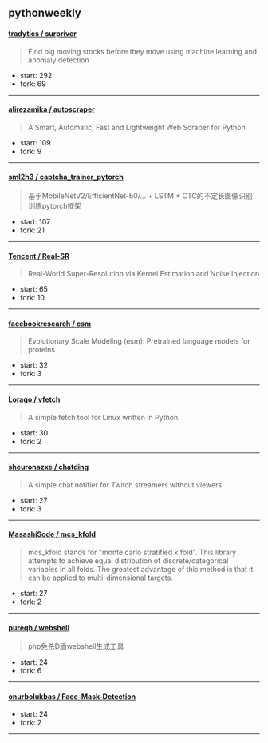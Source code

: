 ## pythonweekly

#### [tradytics / surpriver](https://github.com/tradytics/surpriver)

> Find big moving stocks before they move using machine learning and anomaly detection

+ start: 292
+ fork: 69

----


#### [alirezamika / autoscraper](https://github.com/alirezamika/autoscraper)

> A Smart, Automatic, Fast and Lightweight Web Scraper for Python

+ start: 109
+ fork: 9

----


#### [sml2h3 / captcha_trainer_pytorch](https://github.com/sml2h3/captcha_trainer_pytorch)

> 基于MobileNetV2/EfficientNet-b0/... + LSTM + CTC的不定长图像识别训练pytorch框架

+ start: 107
+ fork: 21

----


#### [Tencent / Real-SR](https://github.com/Tencent/Real-SR)

> Real-World Super-Resolution via Kernel Estimation and Noise Injection

+ start: 65
+ fork: 10

----


#### [facebookresearch / esm](https://github.com/facebookresearch/esm)

> Evolutionary Scale Modeling (esm): Pretrained language models for proteins

+ start: 32
+ fork: 3

----


#### [Lorago / vfetch](https://github.com/Lorago/vfetch)

> A simple fetch tool for Linux written in Python.

+ start: 30
+ fork: 2

----


#### [sheuronazxe / chatding](https://github.com/sheuronazxe/chatding)

> A simple chat notifier for Twitch streamers without viewers

+ start: 27
+ fork: 3

----


#### [MasashiSode / mcs_kfold](https://github.com/MasashiSode/mcs_kfold)

> mcs_kfold stands for "monte carlo stratified k fold". This library attempts to achieve equal distribution of discrete/categorical variables in all folds. The greatest advantage of this method is that it can be applied to multi-dimensional targets.

+ start: 27
+ fork: 2

----


#### [pureqh / webshell](https://github.com/pureqh/webshell)

> php免杀D盾webshell生成工具

+ start: 24
+ fork: 6

----


#### [onurbolukbas / Face-Mask-Detection](https://github.com/onurbolukbas/Face-Mask-Detection)

> 

+ start: 24
+ fork: 2

----

